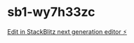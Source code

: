 # sb1-wy7h33zc

[Edit in StackBlitz next generation editor ⚡️](https://stackblitz.com/~/github.com/dasuperkidd/sb1-wy7h33zc)